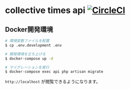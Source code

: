 # collective times api [![CircleCI](https://circleci.com/gh/collective-times/api.svg?style=svg)](https://circleci.com/gh/collective-times/api)

## Docker開発環境

```sh
# 環境変数ファイルを配置
$ cp .env.development .env

# 開発環境を立ち上げる
$ docker-compose up -d

# マイグレーションを実行
$ docker-compose exec api php artisan migrate
```

`http://localhost` が閲覧できるようになります。

